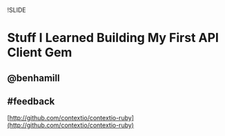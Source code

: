 !SLIDE
# Stuff I Learned Building My First API Client Gem
## @benhamill
## #feedback

[http://github.com/contextio/contextio-ruby](http://github.com/contextio/contextio-ruby)
